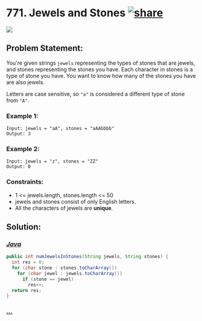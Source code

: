 # 771. Jewels and Stones [![share]](https://leetcode.com/problems/jewels-and-stones)

![][easy]

## Problem Statement:

You're given strings `jewels` representing the types of stones that are jewels, and stones representing the stones you have. Each character in stones is a type of stone you have. You want to know how many of the stones you have are also jewels.

Letters are case sensitive, so `"a"` is considered a different type of stone from `"A"`.

### Example 1:

```
Input: jewels = "aA", stones = "aAAbbbb"
Output: 3
```

### Example 2:

```
Input: jewels = "z", stones = "ZZ"
Output: 0
```

### Constraints:

- 1 <= jewels.length, stones.length <= 50
- jewels and stones consist of only English letters.
- All the characters of jewels are **unique**.

## Solution:

### [_Java_](./JewelsAndStones.java)

```java
public int numJewelsInStones(String jewels, String stones) {
  int res = 0;
  for (char stone : stones.toCharArray())
    for (char jewel : jewels.toCharArray())
      if (stone == jewel)
        res++;
  return res;
}
```

### [_..._]()

```

```

<!----------------------------------{ link }--------------------------------->

[share]: https://img.icons8.com/external-anggara-blue-anggara-putra/20/000000/external-share-user-interface-basic-anggara-blue-anggara-putra-2.png
[easy]: https://img.shields.io/badge/Difficulty-Easy-bright.svg
[medium]: https://img.shields.io/badge/Difficulty-Medium-yellow.svg
[hard]: https://img.shields.io/badge/Difficulty-Hard-red.svg
